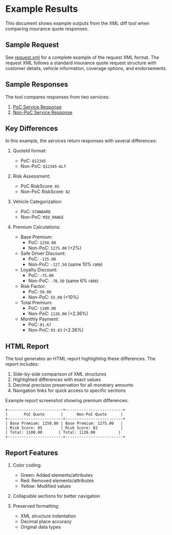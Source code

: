 # Example Results

This document shows example outputs from the XML diff tool when comparing insurance quote responses.

## Sample Request

See [request.xml](request.xml) for a complete example of the request XML format. The request XML follows a standard insurance quote request structure with customer details, vehicle information, coverage options, and endorsements.

## Sample Responses

The tool compares responses from two services:

1. [PoC Service Response](service-poc-response.xml)
2. [Non-PoC Service Response](service-non-poc-response.xml)

## Key Differences

In this example, the services return responses with several differences:

1. QuoteId format:
   - PoC: `Q12345`
   - Non-PoC: `Q12345-ALT`

2. Risk Assessment:
   - PoC RiskScore: `85`
   - Non-PoC RiskScore: `82`

3. Vehicle Categorization:
   - PoC: `STANDARD`
   - Non-PoC: `MID_RANGE`

4. Premium Calculations:
   - Base Premium:
     - PoC: `1250.00`
     - Non-PoC: `1275.00` (+2%)
   - Safe Driver Discount:
     - PoC: `-125.00`
     - Non-PoC: `-127.50` (same 10% rate)
   - Loyalty Discount:
     - PoC: `-75.00`
     - Non-PoC: `-76.50` (same 6% rate)
   - Risk Factor:
     - PoC: `50.00`
     - Non-PoC: `55.00` (+10%)
   - Total Premium:
     - PoC: `1100.00`
     - Non-PoC: `1126.00` (+2.36%)
   - Monthly Payment:
     - PoC: `91.67`
     - Non-PoC: `93.83` (+2.36%)

## HTML Report

The tool generates an HTML report highlighting these differences. The report includes:

1. Side-by-side comparison of XML structures
2. Highlighted differences with exact values
3. Decimal precision preservation for all monetary amounts
4. Navigation links for quick access to specific sections

Example report screenshot showing premium differences:

```text
+------------------------+-------------------------+
|       PoC Quote       |      Non-PoC Quote      |
+------------------------+-------------------------+
| Base Premium: 1250.00 | Base Premium: 1275.00   |
| Risk Score: 85        | Risk Score: 82          |
| Total: 1100.00       | Total: 1126.00          |
+------------------------+-------------------------+
```

## Report Features

1. Color coding:
   - Green: Added elements/attributes
   - Red: Removed elements/attributes
   - Yellow: Modified values

2. Collapsible sections for better navigation

3. Preserved formatting:
   - XML structure indentation
   - Decimal place accuracy
   - Original data types